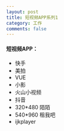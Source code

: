 ```yaml
---
layout: post
title: 短视频APP系列1
category: 工作
comments: false
---
```



#### 短视频APP：
* 快手
* 美拍
* VUE
* 小影
* 火山小视频
* 抖音
* 320*480 陌陌
* 540*960 租我吧
* ijkplayer

